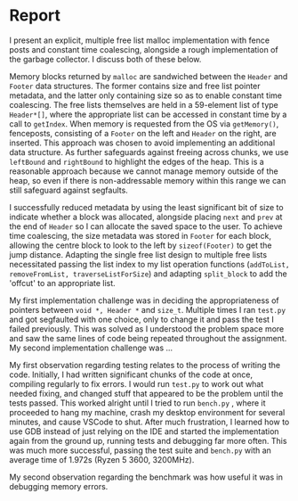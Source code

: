 # Report

<!-- Describe implementation of explicit free list, fence posts, constant time coaleescing -->

I present an explicit, multiple free list malloc implementation with fence posts and constant time coalescing, alongside a rough implementation of the garbage collector. I discuss both of these below.

Memory blocks returned by `malloc` are sandwiched between the `Header` and `Footer` data structures. The former contains size and free list pointer metadata, and the latter only containing size so as to enable constant time coalescing.
The free lists themselves are held in a 59-element list of type `Header*[]`, where the appropriate list can be accessed in constant time by a call to `getIndex`.
When memory is requested from the OS via `getMemory()`, fenceposts, consisting of a `Footer` on the left and `Header` on the right, are inserted. This approach was chosen to avoid implementing an additional data structure. As further safeguards against freeing across chunks, we use `leftBound` and `rightBound` to highlight the edges of the heap. This is a reasonable approach because we cannot manage memory outside of the heap, so even if there is non-addressable memory within this range we can still safeguard against segfaults.

<!-- Optimizations attempted in the implementation of malloc -->
I successfully reduced metadata by using the least significant bit of size to indicate whether a block was allocated, alongside placing `next` and `prev` at the end of `Header` so I can allocate the saved space to the user. To achieve time coalescing, the size metadata was stored in `Footer` for each block, allowing the centre block to look to the left by `sizeof(Footer)` to get the jump distance. Adapting the single free list design to multiple free lists necessitated passing the list index to my list operation functions (`addToList, removeFromList, traverseListForSize`) and adapting `split_block` to add the 'offcut' to an appropriate list. 

<!-- Two implementation challenges in implementation of malloc -->
My first implementation challenge was in deciding the appropriateness of pointers between `void *, Header *` and `size_t`. Multiple times I ran `test.py` and got segfaulted with one choice, only to change it and pass the test I failed previously. This was solved as I understood the problem space more and saw the same lines of code being repeated throughout the assignment.
My second implementation challenge was ...



<!-- Two key observations from testing and benchmarking malloc implementation. What broke? -->
My first observation regarding testing relates to the process of writing the code. Initially, I had written significant chunks of the code at once, compiling regularly to fix errors. I would run `test.py` to work out what needed fixing, and changed stuff that appeared to be the problem until the tests passed. This worked alright until I tried to run `bench.py` , where it proceeded to hang my machine, crash my desktop environment for several minutes, and cause VSCode to shut. After much frustration, I learned how to use GDB instead of just relying on the IDE and started the implementation again from the ground up, running tests and debugging far more often. This was much more successful, passing the test suite and `bench.py` with an average time of 1.972s (Ryzen 5 3600, 3200MHz).

My second observation regarding the benchmark was how useful it was in debugging memory errors. 